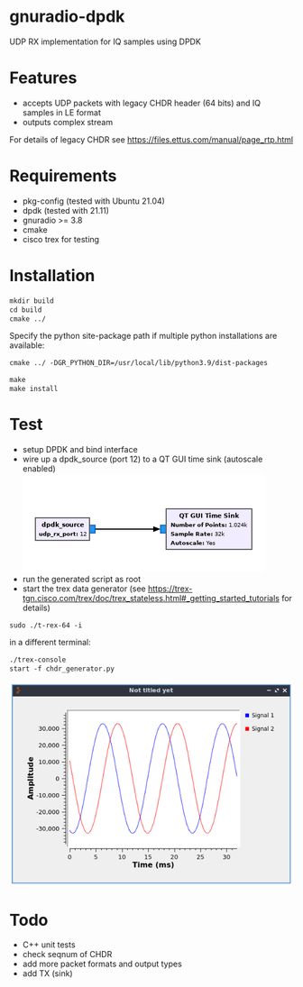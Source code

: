 # gnuradio-dpdk
UDP RX implementation for IQ samples using DPDK

# Features
* accepts UDP packets with legacy CHDR header (64 bits) and IQ samples in LE format
* outputs complex stream

For details of legacy CHDR see https://files.ettus.com/manual/page_rtp.html

#  Requirements
* pkg-config (tested with Ubuntu 21.04)
* dpdk (tested with 21.11)
* gnuradio >= 3.8
* cmake
* cisco trex for testing

# Installation
```
mkdir build
cd build
cmake ../
```
Specify the python site-package path if multiple python installations are available:
```
cmake ../ -DGR_PYTHON_DIR=/usr/local/lib/python3.9/dist-packages
```
```
make
make install
```

# Test
* setup DPDK and bind interface
* wire up a dpdk_source (port 12) to a QT GUI time sink (autoscale enabled)
![GRC](/screenshots/grc.png)
* run the generated script as root
* start the trex data generator (see https://trex-tgn.cisco.com/trex/doc/trex_stateless.html#_getting_started_tutorials for details)
```
sudo ./t-rex-64 -i
```
in a different terminal:
```
./trex-console
start -f chdr_generator.py
```
![output](/screenshots/rx.png)

# Todo
* C++ unit tests
* check seqnum of CHDR
* add more packet formats and output types
* add TX (sink)
